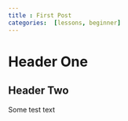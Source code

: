 ```yaml
---
title : First Post
categories:  [lessons, beginner]
---
```

# Header One
## Header Two
Some test text
